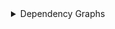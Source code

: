 <details style="margin-bottom: .75rem; margin-left: .75rem"">
<summary style="cursor:pointer">Dependency Graphs</summary>

<div style="margin-top: .5rem;">
<details style="margin-bottom: .75rem; margin-left: .75rem">
<summary style="cursor:pointer">/src</summary>
<div style="margin-left: 1rem">
<details>
<summary style="cursor:pointer">HEAD</summary>
<img style="margin-top: .5rem" src="../../main/graphd/src.svg" />
</details>
<img src="./src.svg" />
</div>
</details>

<details style="margin-bottom: .75rem; margin-left: .75rem"">
<summary style="cursor:pointer">/src/lib</summary>
<div style="margin-left: 1rem">
<details>
<summary style="cursor:pointer">HEAD</summary>
<img style="margin-top: .5rem" src="../../main/graphd/src.lib.svg" />
</details>
<img src="./src.lib.svg" />
</div>
</details>

<details style="margin-bottom: .75rem; margin-left: .75rem"">
<summary style="cursor:pointer">/src/test</summary>
<div style="margin-left: 1rem">
<details>
<summary style="cursor:pointer">HEAD</summary>
<img style="margin-top: .5rem" src="../../main/graphd/src.test.svg" />
</details>
<img src="./src.test.svg" />
</div>
</details>

<details style="margin-bottom: .75rem; margin-left: .75rem"">
<summary style="cursor:pointer">/src/routes</summary>
<div style="margin-left: 1rem">
<details>
<summary style="cursor:pointer">HEAD</summary>
<img style="margin-top: .5rem" src="../../main/graphd/src.routes.svg" />
</details>
<img src="./src.routes.svg" />
</div>
</details>

</div>
</details>